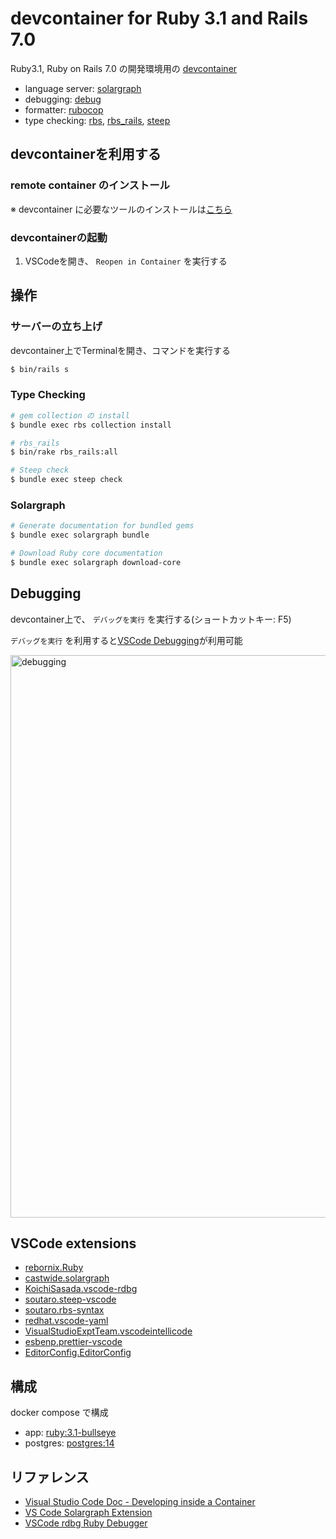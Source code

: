 # devcontainer for Ruby 3.1 and Rails 7.0

Ruby3.1, Ruby on Rails 7.0 の開発環境用の [devcontainer](https://code.visualstudio.com/docs/remote/containers)

* language server: [solargraph](https://github.com/castwide/solargraph)
* debugging: [debug](https://github.com/ruby/debug)
* formatter: [rubocop](https://github.com/rubocop/rubocop)
* type checking: [rbs](https://github.com/ruby/rbs), [rbs_rails](https://github.com/pocke/rbs_rails), [steep](https://github.com/soutaro/steep)

## devcontainerを利用する

### remote container のインストール
※ devcontainer に必要なツールのインストールは[こちら](https://code.visualstudio.com/docs/remote/containers#_installation)


### devcontainerの起動

1. VSCodeを開き、 `Reopen in Container` を実行する

## 操作

### サーバーの立ち上げ
devcontainer上でTerminalを開き、コマンドを実行する
```bash
$ bin/rails s
```

### Type Checking
```bash
# gem collection の install
$ bundle exec rbs collection install

# rbs_rails
$ bin/rake rbs_rails:all

# Steep check
$ bundle exec steep check
```

### Solargraph
``` bash
# Generate documentation for bundled gems
$ bundle exec solargraph bundle

# Download Ruby core documentation
$ bundle exec solargraph download-core
```

## Debugging
devcontainer上で、 `デバッグを実行` を実行する(ショートカットキー: F5)

`デバッグを実行` を利用すると[VSCode Debugging](https://code.visualstudio.com/docs/editor/debugging)が利用可能

<img width="900" alt="debugging" src="https://user-images.githubusercontent.com/1701108/189269013-1c9c8e8e-f6df-4cc1-b695-4fc9130d85a2.png">


## VSCode extensions

- [rebornix.Ruby](https://marketplace.visualstudio.com/items?itemName=rebornix.Ruby)
- [castwide.solargraph](https://marketplace.visualstudio.com/items?itemName=castwide.solargraph)
- [KoichiSasada.vscode-rdbg](https://marketplace.visualstudio.com/items?itemName=KoichiSasada.vscode-rdbg)
- [soutaro.steep-vscode](https://github.com/soutaro/steep-vscode)
- [soutaro.rbs-syntax](https://marketplace.visualstudio.com/items?itemName=soutaro.rbs-syntax)
- [redhat.vscode-yaml](https://marketplace.visualstudio.com/items?itemName=redhat.vscode-yaml)
- [VisualStudioExptTeam.vscodeintellicode](https://marketplace.visualstudio.com/items?itemName=VisualStudioExptTeam.vscodeintellicode)
- [esbenp.prettier-vscode](https://marketplace.visualstudio.com/items?itemName=esbenp.prettier-vscode)
- [EditorConfig.EditorConfig](https://marketplace.visualstudio.com/items?itemName=EditorConfig.EditorConfig)

## 構成

docker compose で構成

- app: [ruby:3.1-bullseye](https://hub.docker.com/_/ruby)
- postgres: [postgres:14](https://hub.docker.com/_/postgres)

## リファレンス

- [Visual Studio Code Doc - Developing inside a Container](https://code.visualstudio.com/docs/remote/containers)
- [VS Code Solargraph Extension](https://github.com/castwide/vscode-solargraph)
- [VSCode rdbg Ruby Debugger](https://marketplace.visualstudio.com/items?itemName=KoichiSasada.vscode-rdbg)
